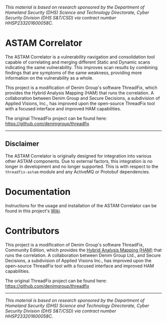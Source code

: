 
_*This material is based on research sponsored by the Department of Homeland
Security (DHS) Science and Technology Directorate, Cyber Security Division
(DHS S&T/CSD) via contract number HHSP233201600058C.*_

# ASTAM Correlator

The ASTAM Correlator is a vulnerability navigation and consolidation tool capable of correlating
and merging different Static and Dynamic scans indicating the same vulnerability. This improves
scan results by combining findings that are symptoms of the same weakness, providing more
information on the vulnerability as a whole.

This project is a modification of Denim Group's software ThreadFix, which provides the Hybrid
Analysis Mapping (HAM) that runs the correlation. A collaboration between Denim Group and Secure
Decisions, a subdivision of Applied Visions, Inc., has improved upon the open-source ThreadFix tool
with a focused interface and improved HAM capabilities.

The original ThreadFix project can be found here: https://github.com/denimgroup/threadfix

---

## Disclaimer

The ASTAM Correlator is originally designed for integration into various other ASTAM components. Due to
external factors, this integration is no longer in development and no longer supported. This is with respect to
the `threadfix-astam` module and any ActiveMQ or Protobuf dependencies.

# Documentation

Instructions for the usage and installation of the ASTAM Correlator can be found in this project's [Wiki](https://github.com/secdec/astam-correlator/wiki).

# Contributors

This project is a modification of Denim Group's software ThreadFix, Community Edition, which provides the [Hybrid Analysis Mapping (HAM)](https://github.com/denimgroup/threadfix/wiki/HAM-Merging-Process-Explained) that runs the correlation. A collaboration between Denim Group Ltd., and Secure
Decisions, a subdivision of Applied Visions Inc., has improved upon the open-source ThreadFix tool
with a focused interface and improved HAM capabilities.

The original ThreadFix project can be found here: https://github.com/denimgroup/threadfix

-----

_*This material is based on research sponsored by the Department of Homeland
Security (DHS) Science and Technology Directorate, Cyber Security Division
(DHS S&T/CSD) via contract number HHSP233201600058C.*_
